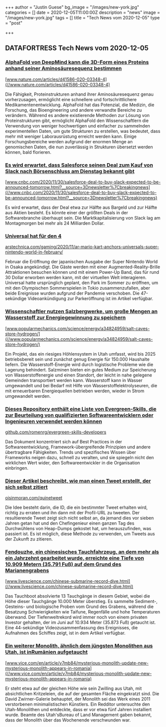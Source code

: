 +++
author = "Justin Guese"
bg_image = "/images/new-york.jpg"
categories = []
date = 2020-12-05T11:00:00Z
description = "news"
image = "/images/new-york.jpg"
tags = []
title = "Tech News vom 2020-12-05"
type = "post"

+++

        
## DATAFORTRESS Tech News vom 2020-12-05


### [AlphaFold von DeepMind kann die 3D-Form eines Proteins anhand seiner Aminosäuresequenz bestimmen](//www.nature.com/articles/d41586-020-03348-4)


[www.nature.com/articles/d41586-020-03348-4](//www.nature.com/articles/d41586-020-03348-4)


Die Fähigkeit, Proteinstrukturen anhand ihrer Aminosäuresequenz genau vorherzusagen, ermöglicht eine schnellere und fortschrittlichere Medikamentenentwicklung. AlphaFold hat das Potenzial, die Medizin, die Forschung, das Bioengineering und andere verwandte Bereiche zu verändern. Während es andere existierende Methoden zur Lösung von Proteinstrukturen gibt, ermöglicht AlphaFold den Wissenschaftlern die Verwendung von weniger hochwertigen und einfacher zu sammelnden experimentellen Daten, um gute Strukturen zu erstellen, was bedeutet, dass mehr mit weniger Laborausrüstung erreicht werden kann. Einige Forschungsbereiche werden aufgrund der enormen Menge an genomischen Daten, die nun zuverlässig in Strukturen übersetzt werden können, bald florieren.


### [Es wird erwartet, dass Salesforce seinen Deal zum Kauf von Slack nach Börsenschluss am Dienstag bekannt gibt](//www.cnbc.com/2020/11/30/salesforce-deal-to-buy-slack-expected-to-be-announced-tomorrow.html?__source=3Dnewsletter%7Cbreakingnews)


[www.cnbc.com/2020/11/30/salesforce-deal-to-buy-slack-expected-to-be-announced-tomorrow.html?__source=3Dnewsletter%7Cbreakingnews](//www.cnbc.com/2020/11/30/salesforce-deal-to-buy-slack-expected-to-be-announced-tomorrow.html?__source=3Dnewsletter%7Cbreakingnews)


Es wird erwartet, dass der Deal etwa zur Hälfte aus Bargeld und zur Hälfte aus Aktien besteht. Es könnte einer der größten Deals in der Softwarebranche überhaupt sein. Die Marktkapitalisierung von Slack lag am Montagmorgen bei mehr als 24 Milliarden Dollar.


### [Universal hat für den 4](//arstechnica.com/gaming/2020/11/ar-mario-kart-anchors-universals-super-nintendo-world-in-february/)


[arstechnica.com/gaming/2020/11/ar-mario-kart-anchors-universals-super-nintendo-world-in-february/](//arstechnica.com/gaming/2020/11/ar-mario-kart-anchors-universals-super-nintendo-world-in-february/)


Februar die Eröffnung der japanischen Ausgabe der Super Nintendo World in Osaka angekündigt. Die Gäste werden mit einer Augmented-Reality-Brille Attraktionen besuchen können und mit einem Power-Up Band, das für rund 30 Dollar erworben werden kann, mit der virtuellen Welt interagieren. Universal hatte ursprünglich geplant, den Park im Sommer zu eröffnen, um mit den Olympischen Sommerspielen in Tokio zusammenzufallen, aber beide Ereignisse wurden aufgrund der Pandemie verschoben. Die 47-sekündige Videoankündigung zur Parkeröffnung ist im Artikel verfügbar.


### [Wissenschaftler nutzen Salzbergwerke, um große Mengen an Wasserstoff zur Energiegewinnung zu speichern](//www.popularmechanics.com/science/energy/a34824959/salt-caves-store-hydrogen/)


[www.popularmechanics.com/science/energy/a34824959/salt-caves-store-hydrogen/](//www.popularmechanics.com/science/energy/a34824959/salt-caves-store-hydrogen/)


Ein Projekt, das ein riesiges Höhlensystem in Utah umfasst, wird bis 2025 betriebsbereit sein und zunächst genug Energie für 150.000 Haushalte liefern. Die Wasserstoff-Energie wird durch logistische Probleme wie die Lagerung behindert. Salzminen bieten ein gutes Medium zur Speicherung von Wasserstoffenergie und einen Standort, der leicht in nahe gelegene Gemeinden transportiert werden kann. Wasserstoff kann in Wasser umgewandelt und bei Bedarf mit Hilfe von Wasserstoffelektrolyseuren, die mit erneuerbaren Energiequellen betrieben werden, wieder in Strom umgewandelt werden.


### [Dieses Repository enthält eine Liste von Evergreen-Skills, die zur Beurteilung von qualifizierten Softwareentwicklern oder Ingenieuren verwendet werden können](//github.com/romenrg/evergreen-skills-developers)


[github.com/romenrg/evergreen-skills-developers](//github.com/romenrg/evergreen-skills-developers)


Das Dokument konzentriert sich auf Best Practices in der Softwareentwicklung, Framework-übergreifende Prinzipien und andere übertragbare Fähigkeiten. Trends und spezifisches Wissen über Frameworks neigen dazu, schnell zu veralten, und sie spiegeln nicht den wirklichen Wert wider, den Softwareentwickler in die Organisation einbringen.


### [Dieser Artikel beschreibt, wie man einen Tweet erstellt, der sich selbst zitiert](//oisinmoran.com/quinetweet)


[oisinmoran.com/quinetweet](//oisinmoran.com/quinetweet)


Die Idee besteht darin, die ID, die ein bestimmter Tweet erhalten wird, richtig zu erraten und ihn dann mit der Profil-URL zu tweeten. Der resultierende Tweet zeigt sich nicht selbst an, da jemand dies vor sieben Jahren getan hat und den Chefingenieur einen ganzen Tag des Durchwühlens von Heap-Dumps gekostet hat, um herauszufinden, was passiert ist. Es ist möglich, diese Methode zu verwenden, um Tweets aus der Zukunft zu zitieren.


### [Fendouzhe, ein chinesisches Tauchfahrzeug, an dem mehr als ein Jahrzehnt gearbeitet wurde, erreichte eine Tiefe von 10.909 Metern (35.791 Fuß) auf dem Grund des Marianengrabens](//www.livescience.com/chinese-submarine-record-dive.html)


[www.livescience.com/chinese-submarine-record-dive.html](//www.livescience.com/chinese-submarine-record-dive.html)


Das Tauchboot absolvierte 13 Tauchgänge in diesem Gebiet, wobei die Höhe dieser Tauchgänge 10.000 Meter überstieg. Es sammelte Sediment-, Gesteins- und biologische Proben vom Grund des Grabens, während die Besatzung Schwierigkeiten wie Taifune, Regenfälle und hohe Temperaturen überwand. Der Tiefenweltrekord wird immer noch von einem privaten Investor gehalten, der im Juni auf 10.934 Meter (35.873 Fuß) getaucht ist. Eine 44-sekündige Videozusammenfassung des Ereignisses, die Aufnahmen des Schiffes zeigt, ist in dem Artikel verfügbar.


### [Ein weiterer Monolith, ähnlich dem jüngsten Monolithen aus Utah, ist inRumänien aufgetaucht](//www.vice.com/en/article/v7mb84/mysterious-monolith-update-new-mysterious-monolith-appears-in-romania)


[www.vice.com/en/article/v7mb84/mysterious-monolith-update-new-mysterious-monolith-appears-in-romania](//www.vice.com/en/article/v7mb84/mysterious-monolith-update-new-mysterious-monolith-appears-in-romania)


Er steht etwa auf der gleichen Höhe wie sein Zwilling aus Utah, mit absichtlichen Kritzeleien, die auf der gesamten Fläche eingekratzt sind. Die David Zwirner-Galerie behauptet, der Monolith sei das Werk eines 2011 verstorbenen minimalistischen Künstlers. Ein Redditor untersuchte den Utah-Monolithen und entdeckte, dass er vor etwa fünf Jahren installiert wurde. Beamte des Utah'sBureau of Land Management gaben bekannt, dass der Monolith über das Wochenende verschwunden war.